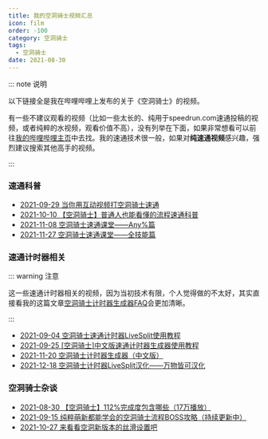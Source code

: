 ```yaml
---
title: 我的空洞骑士视频汇总
icon: film
order: -100
category: 空洞骑士
tags:
  - 空洞骑士
date: 2021-08-30
---
```


::: note 说明

以下链接全是我在哔哩哔哩上发布的关于《空洞骑士》的视频。

<!-- more -->

有一些不建议观看的视频（比如一些太长的、纯用于speedrun.com速通投稿的视频，或者纯粹的水视频，观看价值不高），没有列举在下面，如果非常想看可以前往[我的哔哩哔哩主页](https://space.bilibili.com/1415334)中去找。我的速通技术很一般，如果对**纯速通视频**感兴趣，强烈建议搜索其他高手的视频。

:::

### 速通科普

- [2021-09-29 当你用互动视频打空洞骑士速通](https://www.bilibili.com/video/BV1w64y187Bg)
- [2021-10-10 【空洞骑士】普通人也能看懂的流程速通科普](https://www.bilibili.com/video/BV1WP4y1t7WJ)
- [2021-11-08 空洞骑士速通课堂——Any%篇](https://www.bilibili.com/video/BV18q4y137jd)
- [2021-11-27 空洞骑士速通课堂——全技能篇](https://www.bilibili.com/video/BV1634y197YA)

### 速通计时器相关

::: warning 注意

这一些速通计时器相关的视频，因为当初技术有限，个人觉得做的不太好，其实直接看我的这篇文章[空洞骑士计时器生成器FAQ](hksplitmaker-faq.md)会更加清晰。

:::

- [2021-09-04 空洞骑士速通计时器LiveSplit使用教程](https://www.bilibili.com/video/BV1jq4y1S7YA)
- [2021-09-25 [空洞骑士]中文版速通计时器生成器使用教程](https://www.bilibili.com/video/BV1fL4y187sN)
- [2021-11-20 空洞骑士计时器生成器（中文版）](https://www.bilibili.com/video/BV1cq4y1g7Sy)
- [2021-12-18 空洞骑士计时器LiveSplit汉化——万物皆可汉化](https://www.bilibili.com/video/BV1h34y197eW)

### 空洞骑士杂谈

- [2021-08-30 【空洞骑士】112%完成度包含哪些（17万播放）](https://www.bilibili.com/video/BV1Cy4y1G7Yy)
- [2021-09-15 纯粹萌新都能学会的空洞骑士流程BOSS攻略（持续更新中）](https://www.bilibili.com/video/BV1oM4y1G7LW)
- [2021-10-27 来看看空洞新版本的丝滑设置吧](https://www.bilibili.com/video/BV1JF411a7o2)